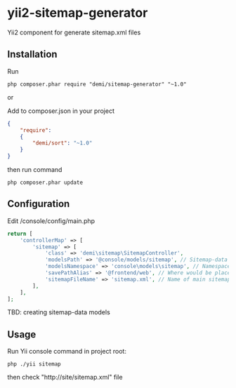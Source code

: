 yii2-sitemap-generator
===================

Yii2 component for generate sitemap.xml files

Installation
------------
Run
```code
php composer.phar require "demi/sitemap-generator" "~1.0"
```
or


Add to composer.json in your project
```json
{
	"require":
	{
  		"demi/sort": "~1.0"
	}
}
```
then run command
```code
php composer.phar update
```

Configuration
-------------
Edit /console/config/main.php
```php
return [
    'controllerMap' => [
        'sitemap' => [
            'class' => 'demi\sitemap\SitemapController',
            'modelsPath' => '@console/models/sitemap', // Sitemap-data models directory
            'modelsNamespace' => 'console\models\sitemap', // Namespace in [[modelsPath]] files
            'savePathAlias' => '@frontend/web', // Where would be placed the generated sitemap-files
            'sitemapFileName' => 'sitemap.xml', // Name of main sitemap-file in [[savePathAlias]] directory
        ],
    ],
];
```



TBD: creating sitemap-data models



Usage
-----
Run Yii console command in project root:
```code
php ./yii sitemap
```
then check "http://site/sitemap.xml" file